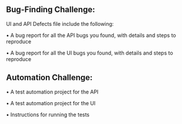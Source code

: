 ## Bug-Finding Challenge: 

UI and API Defects file include the following:

• A bug report for all the API bugs you found, with details and steps to reproduce

• A bug report for all the UI bugs you found, with details and steps to reproduce

## Automation Challenge:

• A test automation project for the API

• A test automation project for the UI

• Instructions for running the tests
